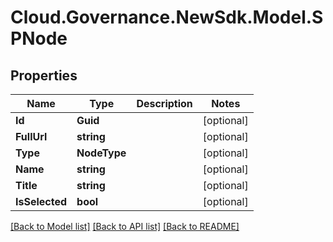 # Cloud.Governance.NewSdk.Model.SPNode
## Properties

Name | Type | Description | Notes
------------ | ------------- | ------------- | -------------
**Id** | **Guid** |  | [optional] 
**FullUrl** | **string** |  | [optional] 
**Type** | **NodeType** |  | [optional] 
**Name** | **string** |  | [optional] 
**Title** | **string** |  | [optional] 
**IsSelected** | **bool** |  | [optional] 

[[Back to Model list]](../README.md#documentation-for-models) [[Back to API list]](../README.md#documentation-for-api-endpoints) [[Back to README]](../README.md)


